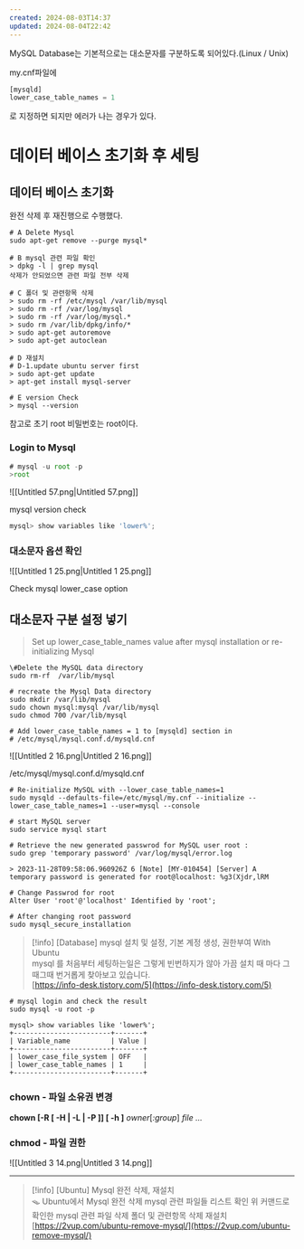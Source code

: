 ```yaml
---
created: 2024-08-03T14:37
updated: 2024-08-04T22:42
---
```

MySQL Database는 기본적으로는 대소문자를 구분하도록 되어있다.(Linux / Unix)

  

  

my.cnf파일에

```JavaScript
[mysqld]
lower_case_table_names = 1
```

로 지정하면 되지만 에러가 나는 경우가 있다.

  

# 데이터 베이스 초기화 후 세팅

## 데이터 베이스 초기화

완전 삭제 후 재진행으로 수행했다.

```Shell
# A Delete Mysql
sudo apt-get remove --purge mysql*

# B mysql 관련 파일 확인
> dpkg -l | grep mysql
삭제가 안되었으면 관련 파일 전부 삭제

# C 폴더 및 관련항목 삭제
> sudo rm -rf /etc/mysql /var/lib/mysql
> sudo rm -rf /var/log/mysql
> sudo rm -rf /var/log/mysql.*
> sudo rm /var/lib/dpkg/info/* 
> sudo apt-get autoremove
> sudo apt-get autoclean

# D 재설치
# D-1.update ubuntu server first
> sudo apt-get update
> apt-get install mysql-server

# E version Check
> mysql --version
```

  

참고로 초기 root 비밀번호는 root이다.

  

### Login to Mysql

```JavaScript
# mysql -u root -p
>root
```

![[Untitled 57.png|Untitled 57.png]]

mysql version check

```JavaScript
mysql> show variables like 'lower%';
```

  

### 대소문자 옵션 확인

![[Untitled 1 25.png|Untitled 1 25.png]]

Check mysql lower_case option

  

## 대소문자 구분 설정 넣기

> Set up lower_case_table_names value after mysql installation or re-initializing Mysql

  

```Shell
\#Delete the MySQL data directory
sudo rm-rf  /var/lib/mysql

# recreate the Mysql Data directory
sudo mkdir /var/lib/mysql    
sudo chown mysql:mysql /var/lib/mysql
sudo chmod 700 /var/lib/mysql

# Add lower_case_table_names = 1 to [mysqld] section in 
# /etc/mysql/mysql.conf.d/mysqld.cnf
```

![[Untitled 2 16.png|Untitled 2 16.png]]

/etc/mysql/mysql.conf.d/mysqld.cnf

```Shell
# Re-initialize MySQL with --lower_case_table_names=1
sudo mysqld --defaults-file=/etc/mysql/my.cnf --initialize --lower_case_table_names=1 --user=mysql --console

# start MySQL server
sudo service mysql start

# Retrieve the new generated passwrod for MySQL user root :
sudo grep 'temporary password' /var/log/mysql/error.log

> 2023-11-28T09:58:06.960926Z 6 [Note] [MY-010454] [Server] A temporary password is generated for root@localhost: %g3(Xjdr,lRM

# Change Passwrod for root
Alter User 'root'@'localhost' Identified by 'root';

# After changing root password 
sudo mysql_secure_installation
```

> [!info] [Database] mysql 설치 및 설정, 기본 계정 생성, 권한부여 With Ubuntu  
> mysql 를 처음부터 세팅하는일은 그렇게 빈번하지가 않아 가끔 설치 때 마다 그때그때 번거롭게 찾아보고 있습니다.  
> [https://info-desk.tistory.com/5](https://info-desk.tistory.com/5)  

  

```Shell
# mysql login and check the result
sudo mysql -u root -p

mysql> show variables like 'lower%';
+------------------------+-------+
| Variable_name          | Value |
+------------------------+-------+
| lower_case_file_system | OFF   |
| lower_case_table_names | 1     |
+------------------------+-------+
```

### chown - 파일 소유권 변경

**chown [-R [ -H | -L | -P ]] [ -h ]** _owner_[_:group_] _file ..._

### chmod - 파일 권한

![[Untitled 3 14.png|Untitled 3 14.png]]

  

  

  

  

---

> [!info] [Ubuntu] Mysql 완전 삭제, 재설치  
> 🪤 Ubuntu에서 Mysql 완전 삭제 mysql 관련 파일들 리스트 확인 위 커맨드로 확인한 mysql 관련 파일 삭제 폴더 및 관련항목 삭제 재설치  
> [https://2vup.com/ubuntu-remove-mysql/](https://2vup.com/ubuntu-remove-mysql/)